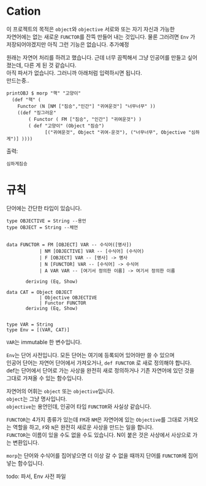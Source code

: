 # Cation
이 프로젝트의 목적은 `object`와 `objective` 서로와 또는 자기 자신과 가능한  
자연어에는 없는 새로운 `FUNCTOR`를 잔뜩 만들어 내는 것입니다.  물론 그러려면  `Env` 가 저장되어야겠지만 아직 그런 기능은 없습니다. 추가예정

   
원래는 자연어 처리를 하려고 했습니다. 근데 너무 끔찍해서 그냥 인공어를 만들고 싶어졌는데, 다른 게 된 것 같습니다.  
아직 파서가 없습니다. 그러니까 아래처럼 입력하시면 됩니다.  
만드는중..


```
printOBJ $ morp "핵" "고양이"
  (def "핵" (
    Functor (N [NM ["짐승","인간"] "귀여운것"] "너무너무" ))
    ((def "징그러운"
        ( Functor ( FM ["짐승", "인간"] "귀여운것") )
        ( def "고양이" (Object "짐승")
              [("귀여운것", Object "귀여-운것"), ("너무너무", Objective "심하게")] ))))

```

출력:
```
심하게짐승
```

# 규칙

단어에는 간단한 타입이 있습니다.
```
type OBJECTIVE = String --용언
type OBJECT = String --체언


data FUNCTOR = FM [OBJECT] VAR -- 수식어([명사]) 
            | NM [OBJECTIVE] VAR -- [수식어] (수식어)
            | F [OBJECT] VAR -- [명사] -> 명사
            | N [FUNCTOR] VAR -- [수식어] -> 수식어
            | A VAR VAR -- [여기서 정의한 이름] -> 여기서 정의한 이름

       deriving (Eq, Show)

data CAT = Object OBJECT
            | Objective OBJECTIVE
            | Functor FUNCTOR
       deriving (Eq, Show)


type VAR = String
type Env = [(VAR, CAT)]

```
`VAR`는 immutable 한 변수입니다.  
  
`Env`는 단어 사전입니다. 모든 단어는 여기에 등록되어 있어야만 쓸 수 있으며   
인공어 단어는 자연어 단어에서 가져오거나, `def FUNCTOR` 로 새로 정의해야 합니다.  
def는 단어에서 단어로 가는 사상을 완전히 새로 정의하거나 기존 자연어에 있던 것을 그대로 가져올 수 있는 함수입니다.

  
자연어의 어휘는 `object` 또는 `objective`입니다.  
`object`는 그냥 명사입니다.  
`objective`는 용언인데, 인공어 타입 `FUNCTOR`와 사실상 같습니다.  
    
    
`FUNCTOR`는 4가지 종류가 있는데 
`FM`과 `NM`은 자연어에 있는 `Objective`를 그대로 가져오는 역할을 하고, `F`와 `N`은 완전히 새로운 사상을 만드는 일을 합니다.  
`FUNCTOR`는 이름이 있을 수도 없을 수도 있습니다.
N이 붙은 것은 사상에서 사상으로 가는 변환입니다.   

`morp`는 단어와 수식어를 집어넣으면 더 이상 갈 수 없을 때까지 단어를 `FUNCTOR`에 집어넣는 함수입니다.   
  


todo: 파서, Env 사전 파일

